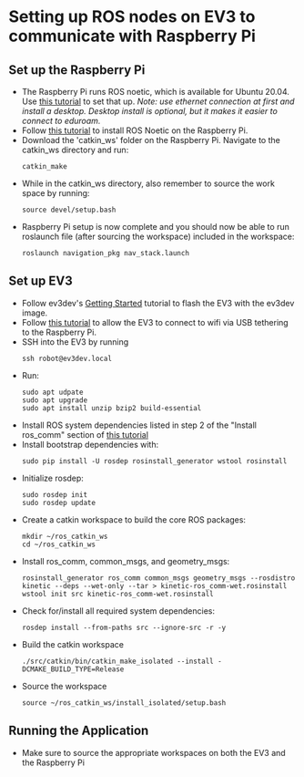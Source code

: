 # Setting up ROS nodes on EV3 to communicate with Raspberry Pi
## Set up the Raspberry Pi
  - The Raspberry Pi runs ROS noetic, which is available for Ubuntu 20.04. Use [this tutorial](https://ubuntu.com/tutorials/how-to-install-ubuntu-on-your-raspberry-pi#1-overview) to set that up. *Note: use ethernet connection at first and install a desktop. Desktop install is optional, but it makes it easier to connect to eduroam.*
  - Follow [this tutorial](http://wiki.ros.org/noetic/Installation/Ubuntu) to install ROS Noetic on the Raspberry Pi.
  - Download the 'catkin_ws' folder on the Raspberry Pi. Navigate to the catkin_ws directory and run:
    ```
    catkin_make
    ```
  - While in the catkin_ws directory, also remember to source the work space by running:
    ```
    source devel/setup.bash
    ```
  - Raspberry Pi setup is now complete and you should now be able to run roslaunch file (after sourcing the workspace) included in the workspace:
    ```
    roslaunch navigation_pkg nav_stack.launch
    ```
## Set up EV3
  - Follow ev3dev's [Getting Started](https://www.ev3dev.org/docs/getting-started/) tutorial to flash the EV3 with the ev3dev image.
  - Follow [this tutorial](https://www.ev3dev.org/docs/tutorials/connecting-to-the-internet-via-usb/) to allow the EV3 to connect to wifi via USB tethering to the Raspberry Pi.
  - SSH into the EV3 by running
    ```
    ssh robot@ev3dev.local
    ```
  - Run:
    ```
    sudo apt udpate
    sudo apt upgrade
    sudo apt install unzip bzip2 build-essential
    ```
  - Install ROS system dependencies listed in step 2 of the "Install ros_comm" section of [this tutorial](https://github.com/moriarty/ros-ev3/blob/master/brickstrap-build-status.md)
  - Install bootstrap dependencies with:
    ```
    sudo pip install -U rosdep rosinstall_generator wstool rosinstall
    ```
  - Initialize rosdep:
    ```
    sudo rosdep init
    sudo rosdep update
    ```
  - Create a catkin workspace to build the core ROS packages:
    ```
    mkdir ~/ros_catkin_ws
    cd ~/ros_catkin_ws
    ```
  - Install ros_comm, common_msgs, and geometry_msgs:
    ```
    rosinstall_generator ros_comm common_msgs geometry_msgs --rosdistro kinetic --deps --wet-only --tar > kinetic-ros_comm-wet.rosinstall
    wstool init src kinetic-ros_comm-wet.rosinstall
    ```
  - Check for/install all required system dependencies:
    ```
    rosdep install --from-paths src --ignore-src -r -y
    ```
  - Build the catkin workspace
    ```
    ./src/catkin/bin/catkin_make_isolated --install -DCMAKE_BUILD_TYPE=Release
    ```
  - Source the workspace
    ```
    source ~/ros_catkin_ws/install_isolated/setup.bash
    ```
## Running the Application
  - Make sure to source the appropriate workspaces on both the EV3 and the Raspberry Pi
